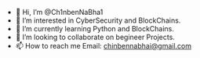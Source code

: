 - 👋 Hi, I’m @Ch1nbenNaBha1
- 👀 I’m interested in CyberSecurity and BlockChains.
- 🌱 I’m currently learning Python and BlockChains.
- 💞️ I’m looking to collaborate on begineer Projects.
- 📫 How to reach me Email: chinbennabhai@gmail.com

<!---
Ch1nbenNaBha1/Ch1nbenNaBha1 is a ✨ special ✨ repository because its `README.md` (this file) appears on your GitHub profile.
You can click the Preview link to take a look at your changes.
--->

